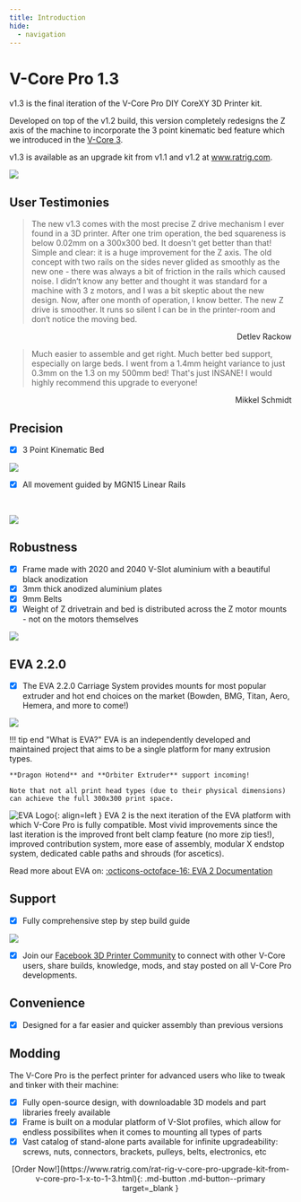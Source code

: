 ```yaml
---
title: Introduction
hide:
  - navigation
---
```


# V-Core Pro 1.3

v1.3 is the final iteration of the V-Core Pro DIY CoreXY 3D Printer kit. 

Developed on top of the v1.2 build, this version completely redesigns the Z axis of the machine to incorporate the 3 point kinematic bed feature which we introduced in the [V-Core 3](https://v-core3.ratrig.com/).

v1.3 is available as an upgrade kit from v1.1 and v1.2 at www.ratrig.com.

![](assets/vcorepro.png)

## User Testimonies

>The new v1.3 comes with the most precise Z drive mechanism I ever found in a 3D printer. After one trim operation, the bed squareness is below 0.02mm on a 300x300 bed. It doesn't get better than that! Simple and clear: it is a huge improvement for the Z axis. The old concept with two rails on the sides never glided as smoothly as the new one - there was always a bit of friction in the rails which caused noise. I didn‘t know any better and thought it was standard for a machine with 3 z motors, and I was a bit skeptic about the new design. Now, after one month of operation, I know better. The new Z drive is smoother. It runs so silent I can be in the printer-room and don‘t notice the moving bed.

<div style="text-align: right">Detlev Rackow</div>

>Much easier to assemble and get right. Much better bed support, especially on large beds. I went from a 1.4mm height variance to just 0.3mm on the 1.3 on my 500mm bed! That's just INSANE! I would highly recommend this upgrade to everyone!

<div style="text-align: right">Mikkel Schmidt</div>

## Precision

- [x] 3 Point Kinematic Bed


![](assets/bed.png)


- [x] All movement guided by MGN15 Linear Rails

<p>&nbsp;</p>

![](assets/MGN.png)



## Robustness


- [x] Frame made with 2020 and 2040 V-Slot aluminium with a beautiful black anodization
- [x] 3mm thick anodized aluminium plates
- [x] 9mm Belts
- [x] Weight of Z drivetrain and bed is distributed across the Z motor mounts - not on the motors themselves

![](assets/pillows.png)


## EVA 2.2.0

- [x] The EVA 2.2.0 Carriage System provides mounts for most popular extruder and hot end choices on the market (Bowden, BMG, Titan, Aero, Hemera, and more to come!)

![](assets/EVA.png)


!!! tip end "What is EVA?"
    EVA is an independently developed and maintained project that aims to be a single platform for many extrusion types.

    **Dragon Hotend** and **Orbiter Extruder** support incoming!

    Note that not all print head types (due to their physical dimensions) can achieve the full 300x300 print space.

![EVA Logo](assets/eva_logo.png){: align=left }
EVA 2 is the next iteration of the EVA platform with which V-Core Pro is fully compatible. Most vivid improvements since the last iteration is the improved front belt clamp feature (no more zip ties!), improved contribution system, more ease of assembly, modular X endstop system, dedicated cable paths and shrouds (for ascetics).

Read more about EVA on: [:octicons-octoface-16: EVA 2 Documentation](https://eva-3d.github.io/eva-main/)


## Support

- [x] Fully comprehensive step by step build guide


![](assets/guide.png)

- [x] Join our <a href="https://www.facebook.com/groups/ratrig3dprintercommunity" target="_blank">Facebook 3D Printer Community</a> to connect with other V-Core users, share builds, knowledge, mods, and stay posted on all V-Core Pro developments.

## Convenience

- [x] Designed for a far easier and quicker assembly than previous versions


## Modding

The V-Core Pro is the perfect printer for advanced users who like to tweak and tinker with their machine:

- [x] Fully open-source design, with downloadable 3D models and part libraries freely available
- [x] Frame is built on a modular platform of V-Slot profiles, which allow for endless possibilites when it comes to mounting all types of parts 
- [x] Vast catalog of stand-alone parts available for infinite upgradeability: screws, nuts, connectors, brackets, pulleys, belts, electronics, etc 

<center>[Order Now!](https://www.ratrig.com/rat-rig-v-core-pro-upgrade-kit-from-v-core-pro-1-x-to-1-3.html){: .md-button .md-button--primary target=_blank }</center>